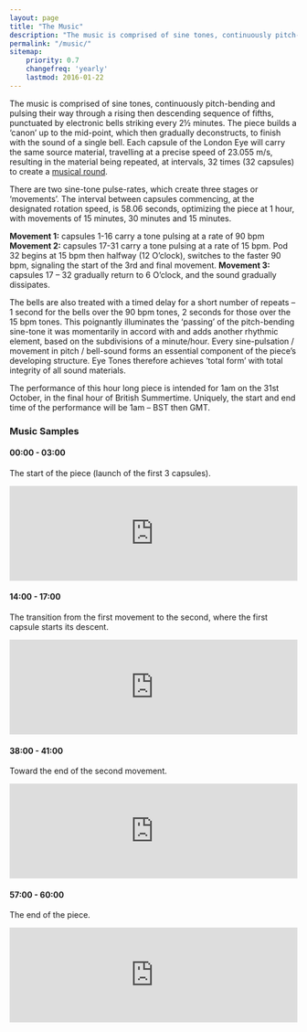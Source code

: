 ```yaml
---
layout: page
title: "The Music"
description: "The music is comprised of sine tones, continuously pitch-bending and pulsing their way through a rising then descending sequence of fifths, punctuated by electronic bells striking every 2&frac12; minutes"
permalink: "/music/"
sitemap:
    priority: 0.7
    changefreq: 'yearly'
    lastmod: 2016-01-22
---
```


The music is comprised of sine tones, continuously pitch-bending and pulsing their way through a rising then descending sequence of fifths, punctuated by electronic bells striking every 2&frac12; minutes. The piece builds a ‘canon’ up to the mid-point, which then gradually deconstructs, to finish with the sound of a single bell. Each capsule of the London Eye will carry the same source material, travelling at a precise speed of 23.055 m/s, resulting in the material being repeated, at intervals, 32 times (32 capsules) to create a [musical round](http://en.wikipedia.org/wiki/Round_%28music%29).

There are two sine-tone pulse-rates, which create three stages or ‘movements’. The interval between capsules commencing, at the designated rotation speed, is 58.06 seconds, optimizing the piece at 1 hour, with movements of 15 minutes, 30 minutes and 15 minutes.

**Movement 1:** capsules 1-16 carry a tone pulsing at a rate of 90 bpm
**Movement 2:** capsules 17-31 carry a tone pulsing at a rate of 15 bpm. Pod 32 begins at 15 bpm then halfway (12 O’clock), switches to the faster 90 bpm, signaling the start of the 3rd and final movement.
**Movement 3:** capsules 17 – 32 gradually return to 6 O’clock, and the sound gradually dissipates.

The bells are also treated with a timed delay for a short number of repeats – 1 second for the bells over the 90 bpm tones, 2 seconds for those over the 15 bpm tones.  This poignantly illuminates the ‘passing’ of the pitch-bending sine-tone it was momentarily in accord with and adds another rhythmic element, based on the subdivisions of a minute/hour. Every sine-pulsation / movement in pitch / bell-sound forms an essential component of the piece’s developing structure. Eye Tones therefore achieves ‘total form’ with total integrity of all sound materials.

The performance of this hour long piece is intended for 1am on the 31st October, in the final hour of British Summertime. Uniquely, the start and end time of the performance will be 1am – BST then GMT.

### Music Samples

#### 00:00 - 03:00

The start of the piece (launch of the first 3 capsules).

<iframe width="100%" height="166" scrolling="no" frameborder="no" src="https://w.soundcloud.com/player/?url=https%3A//api.soundcloud.com/tracks/3331612&amp;auto_play=false&amp;hide_related=true&amp;show_comments=true&amp;show_user=false&amp;show_reposts=false&amp;visual=true"></iframe>

#### 14:00 - 17:00

The transition from the first movement to the second, where the first capsule starts its descent.

<iframe width="100%" height="166" scrolling="no" frameborder="no" src="https://w.soundcloud.com/player/?url=https%3A//api.soundcloud.com/tracks/3331614&amp;auto_play=false&amp;hide_related=true&amp;show_comments=true&amp;show_user=false&amp;show_reposts=false&amp;visual=true"></iframe>

#### 38:00 - 41:00

Toward the end of the second movement.

<iframe width="100%" height="166" scrolling="no" frameborder="no" src="https://w.soundcloud.com/player/?url=https%3A//api.soundcloud.com/tracks/3331616&amp;auto_play=false&amp;hide_related=true&amp;show_comments=true&amp;show_user=false&amp;show_reposts=false&amp;visual=true"></iframe>

#### 57:00 - 60:00

The end of the piece.

<iframe width="100%" height="166" scrolling="no" frameborder="no" src="https://w.soundcloud.com/player/?url=https%3A//api.soundcloud.com/tracks/3331611&amp;auto_play=false&amp;hide_related=true&amp;show_comments=true&amp;show_user=false&amp;show_reposts=false&amp;visual=true"></iframe>
